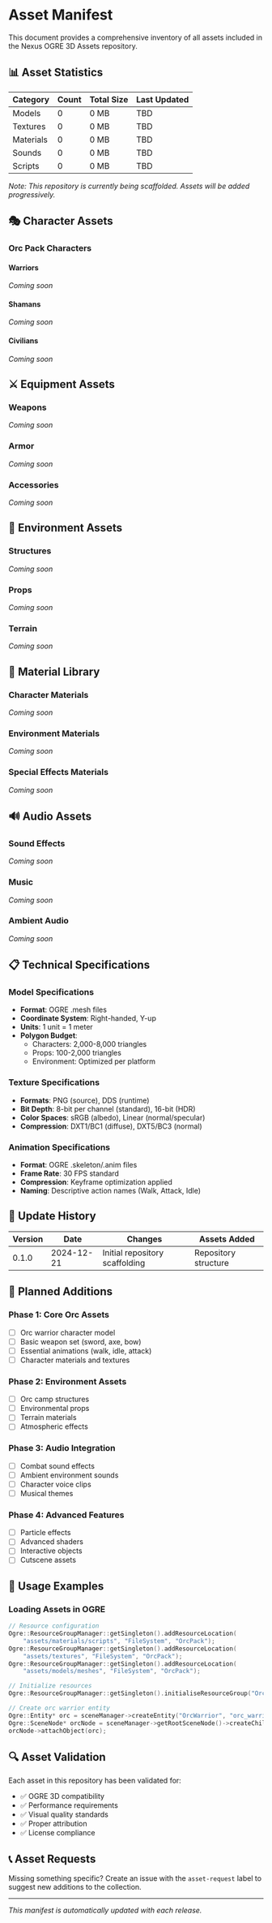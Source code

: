 # Asset Manifest

This document provides a comprehensive inventory of all assets included in the Nexus OGRE 3D Assets repository.

## 📊 Asset Statistics

| Category | Count | Total Size | Last Updated |
|----------|-------|------------|--------------|
| Models | 0 | 0 MB | TBD |
| Textures | 0 | 0 MB | TBD |
| Materials | 0 | 0 MB | TBD |
| Sounds | 0 | 0 MB | TBD |
| Scripts | 0 | 0 MB | TBD |

*Note: This repository is currently being scaffolded. Assets will be added progressively.*

## 🎭 Character Assets

### Orc Pack Characters

#### Warriors
*Coming soon*

#### Shamans
*Coming soon*

#### Civilians
*Coming soon*

## ⚔️ Equipment Assets

### Weapons
*Coming soon*

### Armor
*Coming soon*

### Accessories
*Coming soon*

## 🏰 Environment Assets

### Structures
*Coming soon*

### Props
*Coming soon*

### Terrain
*Coming soon*

## 🎨 Material Library

### Character Materials
*Coming soon*

### Environment Materials
*Coming soon*

### Special Effects Materials
*Coming soon*

## 🔊 Audio Assets

### Sound Effects
*Coming soon*

### Music
*Coming soon*

### Ambient Audio
*Coming soon*

## 📋 Technical Specifications

### Model Specifications
- **Format**: OGRE .mesh files
- **Coordinate System**: Right-handed, Y-up
- **Units**: 1 unit = 1 meter
- **Polygon Budget**: 
  - Characters: 2,000-8,000 triangles
  - Props: 100-2,000 triangles
  - Environment: Optimized per platform

### Texture Specifications
- **Formats**: PNG (source), DDS (runtime)
- **Bit Depth**: 8-bit per channel (standard), 16-bit (HDR)
- **Color Spaces**: sRGB (albedo), Linear (normal/specular)
- **Compression**: DXT1/BC1 (diffuse), DXT5/BC3 (normal)

### Animation Specifications
- **Format**: OGRE .skeleton/.anim files
- **Frame Rate**: 30 FPS standard
- **Compression**: Keyframe optimization applied
- **Naming**: Descriptive action names (Walk, Attack, Idle)

## 🔄 Update History

| Version | Date | Changes | Assets Added |
|---------|------|---------|--------------|
| 0.1.0 | 2024-12-21 | Initial repository scaffolding | Repository structure |

## 🎯 Planned Additions

### Phase 1: Core Orc Assets
- [ ] Orc warrior character model
- [ ] Basic weapon set (sword, axe, bow)
- [ ] Essential animations (walk, idle, attack)
- [ ] Character materials and textures

### Phase 2: Environment Assets
- [ ] Orc camp structures
- [ ] Environmental props
- [ ] Terrain materials
- [ ] Atmospheric effects

### Phase 3: Audio Integration
- [ ] Combat sound effects
- [ ] Ambient environment sounds
- [ ] Character voice clips
- [ ] Musical themes

### Phase 4: Advanced Features
- [ ] Particle effects
- [ ] Advanced shaders
- [ ] Interactive objects
- [ ] Cutscene assets

## 📖 Usage Examples

### Loading Assets in OGRE

```cpp
// Resource configuration
Ogre::ResourceGroupManager::getSingleton().addResourceLocation(
    "assets/materials/scripts", "FileSystem", "OrcPack");
Ogre::ResourceGroupManager::getSingleton().addResourceLocation(
    "assets/textures", "FileSystem", "OrcPack");
Ogre::ResourceGroupManager::getSingleton().addResourceLocation(
    "assets/models/meshes", "FileSystem", "OrcPack");

// Initialize resources
Ogre::ResourceGroupManager::getSingleton().initialiseResourceGroup("OrcPack");

// Create orc warrior entity
Ogre::Entity* orc = sceneManager->createEntity("OrcWarrior", "orc_warrior.mesh");
Ogre::SceneNode* orcNode = sceneManager->getRootSceneNode()->createChildSceneNode();
orcNode->attachObject(orc);
```

## 🔍 Asset Validation

Each asset in this repository has been validated for:
- ✅ OGRE 3D compatibility
- ✅ Performance requirements
- ✅ Visual quality standards
- ✅ Proper attribution
- ✅ License compliance

## 📞 Asset Requests

Missing something specific? Create an issue with the `asset-request` label to suggest new additions to the collection.

---

*This manifest is automatically updated with each release.*